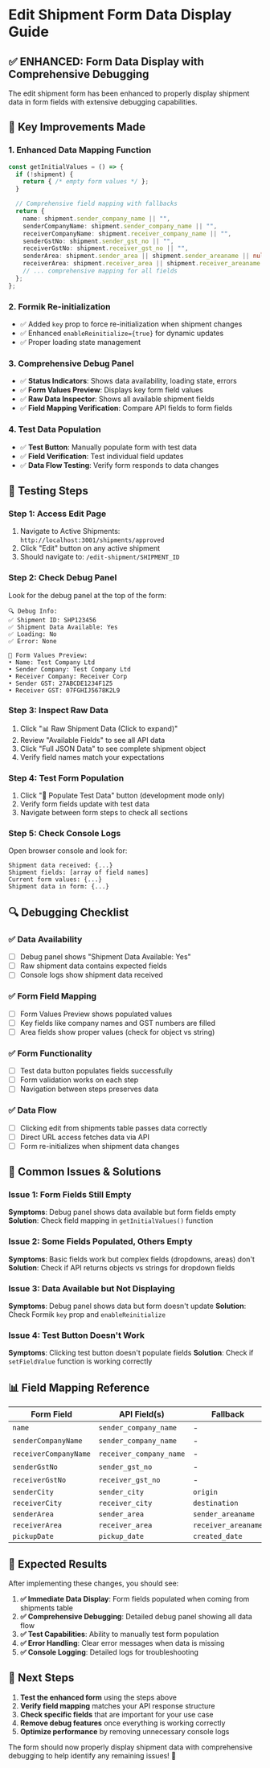 # Edit Shipment Form Data Display Guide

## ✅ **ENHANCED: Form Data Display with Comprehensive Debugging**

The edit shipment form has been enhanced to properly display shipment data in form fields with extensive debugging capabilities.

## 🔧 **Key Improvements Made**

### **1. Enhanced Data Mapping Function**
```typescript
const getInitialValues = () => {
  if (!shipment) {
    return { /* empty form values */ };
  }

  // Comprehensive field mapping with fallbacks
  return {
    name: shipment.sender_company_name || "",
    senderCompanyName: shipment.sender_company_name || "",
    receiverCompanyName: shipment.receiver_company_name || "",
    senderGstNo: shipment.sender_gst_no || "",
    receiverGstNo: shipment.receiver_gst_no || "",
    senderArea: shipment.sender_area || shipment.sender_areaname || null,
    receiverArea: shipment.receiver_area || shipment.receiver_areaname || null,
    // ... comprehensive mapping for all fields
  };
};
```

### **2. Formik Re-initialization**
- ✅ Added `key` prop to force re-initialization when shipment changes
- ✅ Enhanced `enableReinitialize={true}` for dynamic updates
- ✅ Proper loading state management

### **3. Comprehensive Debug Panel**
- ✅ **Status Indicators**: Shows data availability, loading state, errors
- ✅ **Form Values Preview**: Displays key form field values
- ✅ **Raw Data Inspector**: Shows all available shipment fields
- ✅ **Field Mapping Verification**: Compare API fields to form fields

### **4. Test Data Population**
- ✅ **Test Button**: Manually populate form with test data
- ✅ **Field Verification**: Test individual field updates
- ✅ **Data Flow Testing**: Verify form responds to data changes

## 🧪 **Testing Steps**

### **Step 1: Access Edit Page**
1. Navigate to Active Shipments: `http://localhost:3001/shipments/approved`
2. Click "Edit" button on any active shipment
3. Should navigate to: `/edit-shipment/SHIPMENT_ID`

### **Step 2: Check Debug Panel**
Look for the debug panel at the top of the form:

```
🔍 Debug Info:
✅ Shipment ID: SHP123456
✅ Shipment Data Available: Yes
✅ Loading: No
✅ Error: None

📝 Form Values Preview:
• Name: Test Company Ltd
• Sender Company: Test Company Ltd
• Receiver Company: Receiver Corp
• Sender GST: 27ABCDE1234F1Z5
• Receiver GST: 07FGHIJ5678K2L9
```

### **Step 3: Inspect Raw Data**
1. Click "📊 Raw Shipment Data (Click to expand)"
2. Review "Available Fields" to see all API data
3. Click "Full JSON Data" to see complete shipment object
4. Verify field names match your expectations

### **Step 4: Test Form Population**
1. Click "🧪 Populate Test Data" button (development mode only)
2. Verify form fields update with test data
3. Navigate between form steps to check all sections

### **Step 5: Check Console Logs**
Open browser console and look for:
```
Shipment data received: {...}
Shipment fields: [array of field names]
Current form values: {...}
Shipment data in form: {...}
```

## 🔍 **Debugging Checklist**

### **✅ Data Availability**
- [ ] Debug panel shows "Shipment Data Available: Yes"
- [ ] Raw shipment data contains expected fields
- [ ] Console logs show shipment data received

### **✅ Form Field Mapping**
- [ ] Form Values Preview shows populated values
- [ ] Key fields like company names and GST numbers are filled
- [ ] Area fields show proper values (check for object vs string)

### **✅ Form Functionality**
- [ ] Test data button populates fields successfully
- [ ] Form validation works on each step
- [ ] Navigation between steps preserves data

### **✅ Data Flow**
- [ ] Clicking edit from shipments table passes data correctly
- [ ] Direct URL access fetches data via API
- [ ] Form re-initializes when shipment data changes

## 🐛 **Common Issues & Solutions**

### **Issue 1: Form Fields Still Empty**
**Symptoms**: Debug panel shows data available but form fields empty
**Solution**: Check field mapping in `getInitialValues()` function

### **Issue 2: Some Fields Populated, Others Empty**
**Symptoms**: Basic fields work but complex fields (dropdowns, areas) don't
**Solution**: Check if API returns objects vs strings for dropdown fields

### **Issue 3: Data Available but Not Displaying**
**Symptoms**: Debug panel shows data but form doesn't update
**Solution**: Check Formik `key` prop and `enableReinitialize`

### **Issue 4: Test Button Doesn't Work**
**Symptoms**: Clicking test button doesn't populate fields
**Solution**: Check if `setFieldValue` function is working correctly

## 📊 **Field Mapping Reference**

| Form Field | API Field(s) | Fallback |
|------------|--------------|----------|
| `name` | `sender_company_name` | - |
| `senderCompanyName` | `sender_company_name` | - |
| `receiverCompanyName` | `receiver_company_name` | - |
| `senderGstNo` | `sender_gst_no` | - |
| `receiverGstNo` | `receiver_gst_no` | - |
| `senderCity` | `sender_city` | `origin` |
| `receiverCity` | `receiver_city` | `destination` |
| `senderArea` | `sender_area` | `sender_areaname` |
| `receiverArea` | `receiver_area` | `receiver_areaname` |
| `pickupDate` | `pickup_date` | `created_date` |

## 🎯 **Expected Results**

After implementing these changes, you should see:

1. **✅ Immediate Data Display**: Form fields populated when coming from shipments table
2. **✅ Comprehensive Debugging**: Detailed debug panel showing all data flow
3. **✅ Test Capabilities**: Ability to manually test form population
4. **✅ Error Handling**: Clear error messages when data is missing
5. **✅ Console Logging**: Detailed logs for troubleshooting

## 🚀 **Next Steps**

1. **Test the enhanced form** using the steps above
2. **Verify field mapping** matches your API response structure
3. **Check specific fields** that are important for your use case
4. **Remove debug features** once everything is working correctly
5. **Optimize performance** by removing unnecessary console logs

The form should now properly display shipment data with comprehensive debugging to help identify any remaining issues! 🎉
